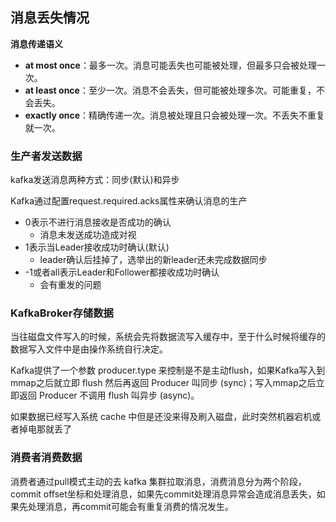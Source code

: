 ## 消息丢失情况

**消息传递语义**

- **at most once**：最多一次。消息可能丢失也可能被处理，但最多只会被处理一次。
- **at least once**：至少一次。消息不会丢失，但可能被处理多次。可能重复，不会丢失。
- **exactly once**：精确传递一次。消息被处理且只会被处理一次。不丢失不重复就一次。

### 生产者发送数据

kafka发送消息两种方式：同步(默认)和异步

Kafka通过配置request.required.acks属性来确认消息的生产

- 0表示不进行消息接收是否成功的确认
  - 消息未发送成功造成对视
- 1表示当Leader接收成功时确认(默认)
  - leader确认后挂掉了，选举出的新leader还未完成数据同步
- -1或者all表示Leader和Follower都接收成功时确认
  - 会有重发的问题

### KafkaBroker存储数据

当往磁盘文件写入的时候，系统会先将数据流写入缓存中，至于什么时候将缓存的数据写入文件中是由操作系统自行决定。

Kafka提供了一个参数 producer.type 来控制是不是主动flush，如果Kafka写入到mmap之后就立即 flush 然后再返回 Producer 叫同步 (sync)；写入mmap之后立即返回 Producer 不调用 flush 叫异步 (async)。

如果数据已经写入系统 cache 中但是还没来得及刷入磁盘，此时突然机器宕机或者掉电那就丢了

### 消费者消费数据

消费者通过pull模式主动的去 kafka 集群拉取消息，消费消息分为两个阶段，commit offset坐标和处理消息，如果先commit处理消息异常会造成消息丢失，如果先处理消息，再commit可能会有重复消费的情况发生。